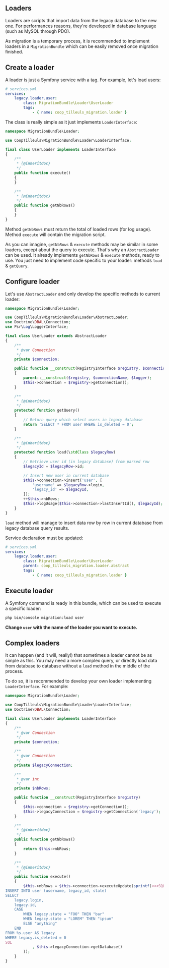 Loaders
-------

Loaders are scripts that import data from the legacy database to the new one. For performances reasons, they're
developed in database language (such as MySQL through PDO).

As migration is a temporary process, it is recommended to implement loaders in a `MigrationBundle` which can be easily
removed once migration finished.

## Create a loader

A loader is just a Symfony service with a tag. For example, let's load users:

```yml
# services.yml
services:
    legacy.loader.user:
        class: MigrationBundle\Loader\UserLoader
        tags:
            - { name: coop_tilleuls_migration.loader }
```

The class is really simple as it just implements `LoaderInterface`:

```php
namespace MigrationBundle\Loader;

use CoopTilleuls\MigrationBundle\Loader\LoaderInterface;

final class UserLoader implements LoaderInterface
{
    /**
     * {@inheritdoc}
     */
    public function execute()
    {
    }

    /**
     * {@inheritdoc}
     */
    public function getNbRows()
    {
    }
}
```

Method `getNbRows` must return the total of loaded rows (for log usage). Method `execute` will contain the migration
script.

As you can imagine, `getNbRows` & `execute` methods may be similar in some loaders, except about the query to execute.
That's why an `AbstractLoader` can be used. It already implements `getNbRows` & `execute` methods, ready to use. You
just need to implement code specific to your loader: methods `load` & `getQuery`.

## Configure loader

Let's use `AbstractLoader` and only develop the specific methods to current loader:

```php
namespace MigrationBundle\Loader;

use CoopTilleuls\MigrationBundle\Loader\AbstractLoader;
use Doctrine\DBAL\Connection;
use Psr\Log\LoggerInterface;

final class UserLoader extends AbstractLoader
{
    /**
     * @var Connection
     */
    private $connection;

    public function __construct(RegistryInterface $registry, $connectionName, LoggerInterface $logger = null)
    {
        parent::__construct($registry, $connectionName, $logger);
        $this->connection = $registry->getConnection();
    }

    /**
     * {@inheritdoc}
     */
    protected function getQuery()
    {
        // Return query which select users in legacy database
        return 'SELECT * FROM user WHERE is_deleted = 0';
    }

    /**
     * {@inheritdoc}
     */
    protected function load(\stdClass $legacyRow)
    {
        // Retrieve user id (in legacy database) from parsed row
        $legacyId = $legacyRow->id;

        // Insert new user in current database
        $this->connection->insert('user', [
            'username' => $legacyRow->login,
            'legacy_id' => $legacyId,
        ]);
        ++$this->nbRows;
        $this->logUsage($this->connection->lastInsertId(), $legacyId);
    }
}
```

`load` method will manage to insert data row by row in current database from legacy database query results.

Service declaration must be updated:

```yml
# services.yml
services:
    legacy.loader.user:
        class: MigrationBundle\Loader\UserLoader
        parent: coop_tilleuls_migration.loader.abstract
        tags:
            - { name: coop_tilleuls_migration.loader }
```

## Execute loader

A Symfony command is ready in this bundle, which can be used to execute a specific loader:

```bash
php bin/console migration:load user
```

**Change `user` with the name of the loader you want to execute.**

## Complex loaders

It can happen (and it will, really!) that sometimes a loader cannot be as simple as this. You may need a more complex
query, or directly load data from database to database without a `load` method in the middle of the process.

To do so, it is recommended to develop your own loader implementing `LoaderInterface`. For example:

```php
namespace MigrationBundle\Loader;

use CoopTilleuls\MigrationBundle\Loader\LoaderInterface;
use Doctrine\DBAL\Connection;

final class UserLoader implements LoaderInterface
{
    /**
     * @var Connection
     */
    private $connection;

    /**
     * @var Connection
     */
    private $legacyConnection;

    /**
     * @var int
     */
    private $nbRows;

    public function __construct(RegistryInterface $registry)
    {
        $this->connection = $registry->getConnection();
        $this->legacyConnection = $registry->getConnection('legacy');
    }

    /**
     * {@inheritdoc}
     */
    public function getNbRows()
    {
        return $this->nbRows;
    }

    /**
     * {@inheritdoc}
     */
    public function execute()
    {
        $this->nbRows = $this->connection->executeUpdate(sprintf(<<<SQL
INSERT INTO user (username, legacy_id, state)
SELECT
    legacy.login,
    legacy.id,
    CASE
        WHEN legacy.state = "FOO" THEN "bar"
        WHEN legacy.state = "LOREM" THEN "ipsum"
        ELSE "anything"
    END
FROM %s.user AS legacy
WHERE legacy.is_deleted = 0
SQL
            , $this->legacyConnection->getDatabase()
        ));
    }
}
```

